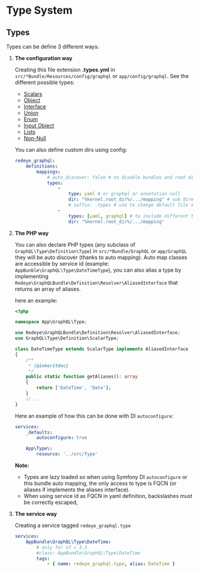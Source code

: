 Type System
============

Types
-----

Types can be define 3 different ways:

1. **The configuration way**

    Creating this file extension **.types.yml**
    in `src/*Bundle/Resources/config/graphql` or `app/config/graphql`.
    See the different possible types:
    * [Scalars](scalars.md)
    * [Object](object.md)
    * [Interface](interface.md)
    * [Union](union.md)
    * [Enum](enum.md)
    * [Input Object](input-object.md)
    * [Lists](lists.md)
    * [Non-Null](non-null.md)

    You can also define custom dirs using config:
    ```yaml
    redeye_graphql:
        definitions:
            mappings:
                # auto_discover: false # to disable bundles and root dir auto discover
                types:
                    -
                        type: yaml # or graphql or annotation null
                        dir: "%kernel.root_dir%/.../mapping" # sub directories are also searched
                        # suffix: .types # use to change default file suffix
                    -
                        types: [yaml, graphql] # to include different types from the same dir
                        dir: "%kernel.root_dir%/.../mapping"
    ```

2. **The PHP way**

    You can also declare PHP types (any subclass of `GraphQL\Type\Definition\Type`) 
    in `src/*Bundle/GraphQL` or `app/GraphQL`
    they will be auto discover (thanks to auto mapping). Auto map classes are accessible by service id
    (example: `AppBunble\GraphQL\Type\DateTimeType`), you can also alias a type by
    implementing `Redeye\GraphQLBundle\Definition\Resolver\AliasedInterface`
    that returns an array of aliases.

    here an example:

    ```php
    <?php

    namespace App\GraphQL\Type;

    use Redeye\GraphQLBundle\Definition\Resolver\AliasedInterface;
    use GraphQL\Type\Definition\ScalarType;

    class DateTimeType extends ScalarType implements AliasedInterface
    {
        /**
         * {@inheritdoc}
         */
        public static function getAliases(): array
        {
            return ['DateTime', 'Date'];
        }
        // ...
    }
    ```

    Here an example of how this can be done with DI `autoconfigure`:

    ```yaml
    services:
        _defaults:
            autoconfigure: true

        App\Type\:
            resource: '../src/Type'
    ```

    **Note:**
    * Types are lazy loaded so when using Symfony DI `autoconfigure` or this bundle auto mapping, the
    only access to type is FQCN (or aliases if implements the aliases interface).
    * When using service id as FQCN in yaml definition, backslashes must be correctly escaped,

3. **The service way**

    Creating a service tagged `redeye_graphql.type`
    ```yaml
    services:
        AppBundle\GraphQL\Type\DateTime:
            # only for sf < 3.3
            #class: AppBundle\GraphQL\Type\DateTime
            tags:
                - { name: redeye_graphql.type, alias: DateTime }
    ```
